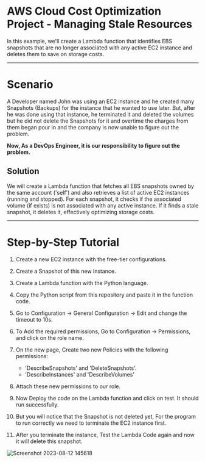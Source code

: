# AWS Cloud Cost Optimization Project - Managing Stale Resources
In this example, we'll create a Lambda function that identifies EBS snapshots that are no longer associated with any active EC2 instance and deletes them to save on storage costs.

---

# Scenario
A Developer named John was using an EC2 instance and he created many Snapshots (Backups) for the instance that he wanted to use later. But, after he was done using that instance, he terminated it and deleted the volumes but he did not delete the Snapshots for it and overtime the charges from them began pour in and the company is now unable to figure out the problem. 


**Now, As a DevOps Engineer, it is our responsibility to figure out the problem.**

## Solution
We will create a Lambda function that fetches all EBS snapshots owned by the same account ('self') and also retrieves a list of active EC2 instances (running and stopped). For each snapshot, it checks if the associated volume (if exists) is not associated with any active instance. If it finds a stale snapshot, it deletes it, effectively optimizing storage costs.

---

# Step-by-Step Tutorial
1. Create a new EC2 instance with the free-tier configurations.

2. Create a Snapshot of this new instance.

3. Create a Lambda function with the Python language.

4. Copy the Python script from this repository and paste it in the function code.

5. Go to Configuration -> General Configuration -> Edit and change the timeout to 10s.

6. To Add the required permissions, Go to Configuration -> Permissions, and click on the role name.

7. On the new page, Create two new Policies with the following permissions:
    * 'DescribeSnapshots' and 'DeleteSnapshots'.
    * 'DescribeInstances' and 'DescribeVolumes'

8. Attach these new permissions to our role.

9. Now Deploy the code on the Lambda function and click on test. It should run successfully.


10. But you will notice that the Snapshot is not deleted yet, For the program to run correctly we need to terminate the EC2 instance first.


11. After you terminate the instance, Test the Lambda Code again and now it will delete this snapshot.


![Screenshot 2023-08-12 145618](https://github.com/VarchasvH/stale-resources/assets/100064742/c1f9c20c-4418-4890-a346-30c0914ba9bb)












 


